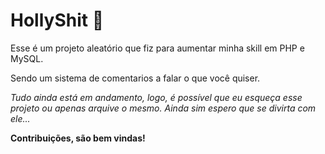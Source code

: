# HollyShit 💩

Esse é um projeto aleatório que fiz para aumentar minha skill em PHP e MySQL.

Sendo um sistema de comentarios a falar o que você quiser.

_Tudo ainda está em andamento, logo, é possível que eu esqueça esse projeto ou apenas arquive o mesmo. Ainda sim espero que se divirta com ele..._

**Contribuições, são bem vindas!**

